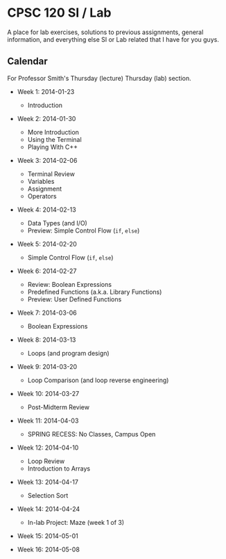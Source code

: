 # CPSC 120 SI / Lab

A place for lab exercises, solutions to previous assignments, general
information, and everything else SI or Lab related that I have for you guys.


## Calendar

For Professor Smith's Thursday (lecture) Thursday (lab) section.

- Week  1: 2014-01-23
    - Introduction

- Week  2: 2014-01-30
    - More Introduction
    - Using the Terminal
    - Playing With C++

- Week  3: 2014-02-06
    - Terminal Review
    - Variables
    - Assignment
    - Operators

- Week  4: 2014-02-13
    - Data Types (and I/O)
    - Preview: Simple Control Flow (`if`, `else`)

- Week  5: 2014-02-20
    - Simple Control Flow (`if`, `else`)

- Week  6: 2014-02-27
    - Review: Boolean Expressions
    - Predefined Functions (a.k.a. Library Functions)
    - Preview: User Defined Functions

- Week  7: 2014-03-06
    - Boolean Expressions

- Week  8: 2014-03-13
    - Loops (and program design)

- Week  9: 2014-03-20
    - Loop Comparison (and loop reverse engineering)

- Week 10: 2014-03-27
    - Post-Midterm Review

- Week 11: 2014-04-03
    - SPRING RECESS: No Classes, Campus Open

- Week 12: 2014-04-10
    - Loop Review
    - Introduction to Arrays

- Week 13: 2014-04-17
    - Selection Sort

- Week 14: 2014-04-24
    - In-lab Project: Maze (week 1 of 3)

- Week 15: 2014-05-01

- Week 16: 2014-05-08


